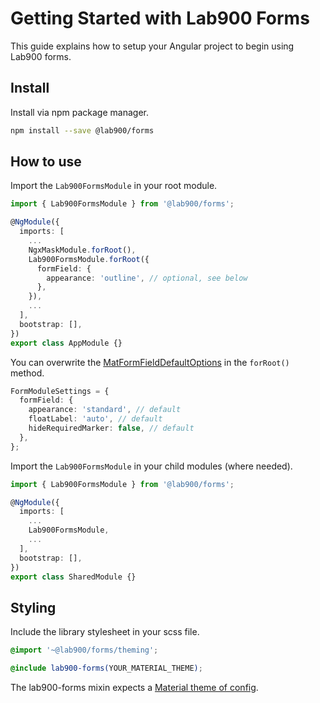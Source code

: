 # Getting Started with Lab900 Forms

This guide explains how to setup your Angular project to begin using Lab900 forms.

## Install

Install via npm package manager.

```bash
npm install --save @lab900/forms
```

## How to use

Import the `Lab900FormsModule` in your root module.

```ts
import { Lab900FormsModule } from '@lab900/forms';

@NgModule({
  imports: [
    ...
    NgxMaskModule.forRoot(),
    Lab900FormsModule.forRoot({
      formField: {
        appearance: 'outline', // optional, see below
      },
    }),
    ...
  ],
  bootstrap: [],
})
export class AppModule {}

```

You can overwrite the [MatFormFieldDefaultOptions](https://material.angular.io/components/form-field/api) in the `forRoot()` method.

```ts
FormModuleSettings = {
  formField: {
    appearance: 'standard', // default
    floatLabel: 'auto', // default
    hideRequiredMarker: false, // default
  },
};
```

Import the `Lab900FormsModule` in your child modules (where needed).

```ts
import { Lab900FormsModule } from '@lab900/forms';

@NgModule({
  imports: [
    ...
    Lab900FormsModule,
    ...
  ],
  bootstrap: [],
})
export class SharedModule {}
```

## Styling

Include the library stylesheet in your scss file.

```scss
@import '~@lab900/forms/theming';

@include lab900-forms(YOUR_MATERIAL_THEME);
```

The lab900-forms mixin expects a [Material theme of config](https://material.angular.io/guide/theming).
